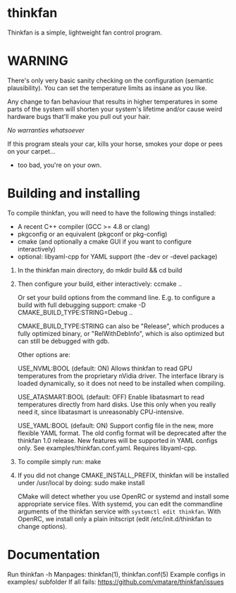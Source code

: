 # thinkfan

Thinkfan is a simple, lightweight fan control program. 

# WARNING

There's only very basic sanity checking on the configuration (semantic
plausibility). You can set the temperature limits as insane as you like.

Any change to fan behaviour that results in higher temperatures in some parts
of the system will shorten your system's lifetime and/or cause weird hardware
bugs that'll make you pull out your hair.

   *No warranties whatsoever*

If this program steals your car, kills your horse, smokes your dope or pees
on your carpet...
 - too bad, you're on your own.




# Building and installing

To compile thinkfan, you will need to have the following things installed:
- A recent C++ compiler (GCC >= 4.8 or clang)
- pkgconfig or an equivalent (pkgconf or pkg-config)
- cmake (and optionally a cmake GUI if you want to configure interactively)
- optional: libyaml-cpp for YAML support (the -dev or -devel package)

1. In the thinkfan main directory, do
    mkdir build && cd build

2. Then configure your build, either interactively:
    ccmake ..

   Or set your build options from the command line. E.g. to configure a build
   with full debugging support:
    cmake -D CMAKE_BUILD_TYPE:STRING=Debug ..

   CMAKE_BUILD_TYPE:STRING can also be "Release", which produces a fully
   optimized binary, or "RelWithDebInfo", which is also optimized but can
   still be debugged with gdb.
   
   Other options are:

   USE_NVML:BOOL (default: ON)
       Allows thinkfan to read GPU temperatures from the proprietary nVidia
       driver. The interface library is loaded dynamically, so it does not
       need to be installed when compiling.

   USE_ATASMART:BOOL (default: OFF)
       Enable libatasmart to read temperatures directly from hard disks. Use
       this only when you really need it, since libatasmart is unreasonably
       CPU-intensive.

   USE_YAML:BOOL (default: ON)
       Support config file in the new, more flexible YAML format. The old
       config format will be deprecated after the thinkfan 1.0 release. New
       features will be supported in YAML configs only. See
       examples/thinkfan.conf.yaml.  Requires libyaml-cpp.


3. To compile simply run:
    make

4. If you did not change CMAKE_INSTALL_PREFIX, thinkfan will be installed
   under /usr/local by doing:
    sudo make install

   CMake will detect whether you use OpenRC or systemd and install some
   appropriate service files. With systemd, you can edit the commandline
   arguments of the thinkfan service with `systemctl edit thinkfan`.
   With OpenRC, we install only a plain initscript (edit /etc/init.d/thinkfan
   to change options).



# Documentation

Run thinkfan -h
Manpages: thinkfan(1), thinkfan.conf(5)
Example configs in examples/ subfolder
If all fails: https://github.com/vmatare/thinkfan/issues
